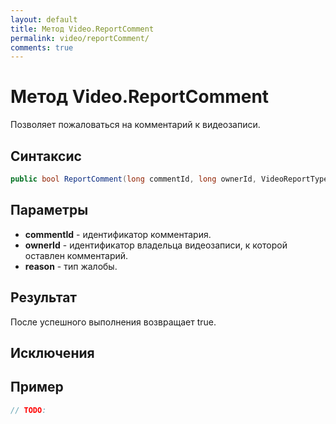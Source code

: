 ```yaml
---
layout: default
title: Метод Video.ReportComment
permalink: video/reportComment/
comments: true
---
```

# Метод Video.ReportComment
Позволяет пожаловаться на комментарий к видеозаписи.

## Синтаксис
```csharp
public bool ReportComment(long commentId, long ownerId, VideoReportType reason)
```

## Параметры
+ **commentId** - идентификатор комментария.
+ **ownerId** - идентификатор владельца видеозаписи, к которой оставлен комментарий.
+ **reason** - тип жалобы.

## Результат
После успешного выполнения возвращает true.

## Исключения

## Пример
```csharp
// TODO:
```